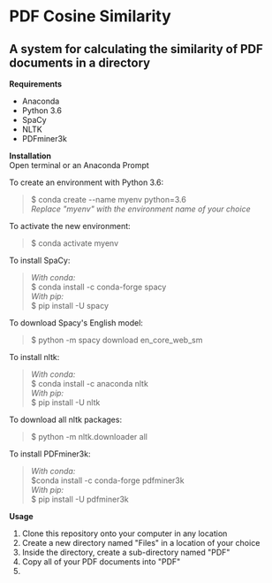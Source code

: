 PDF Cosine Similarity
===

A system for calculating the similarity of PDF documents in a directory
---

**Requirements**
* Anaconda
* Python 3.6
* SpaCy
* NLTK
* PDFminer3k

**Installation**  
Open terminal or an Anaconda Prompt  

To create an environment with Python 3.6:  
>$ conda create --name myenv python=3.6  
_Replace "myenv" with the environment name of your choice_  

To activate the new environment:  
>$ conda activate myenv  

To install SpaCy:  
>_With conda:_  
$ conda install -c conda-forge spacy  
_With pip:_  
$ pip install -U spacy  

To download Spacy's English model:  
>$ python -m spacy download en_core_web_sm  

To install nltk:  
>_With conda:_  
$ conda install -c anaconda nltk  
_With pip:_  
$ pip install -U nltk  

To download all nltk packages:  
>$ python -m nltk.downloader all  

To install PDFminer3k:  
>_With conda:_  
$conda install -c conda-forge pdfminer3k  
_With pip:_  
$ pip install -U pdfminer3k  

**Usage**
1. Clone this repository onto your computer in any location
2. Create a new directory named "Files" in a location of your choice
3. Inside the directory, create a sub-directory named "PDF"
4. Copy all of your PDF documents into "PDF"
5. 

